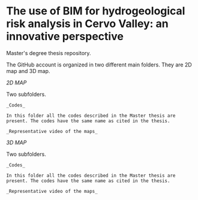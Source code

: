# The use of BIM for hydrogeological risk analysis in Cervo Valley: an innovative perspective
Master's degree thesis repository.

The GitHub account is organized in two different main folders. They are 2D map and 3D map. 

_2D MAP_

Two subfolders.

    _Codes_

    In this folder all the codes described in the Master thesis are present. The codes have the same name as cited in the thesis.
  
    _Representative video of the maps_

_3D MAP_

Two subfolders.

    _Codes_

    In this folder all the codes described in the Master thesis are present. The codes have the same name as cited in the thesis.

    _Representative video of the maps_

